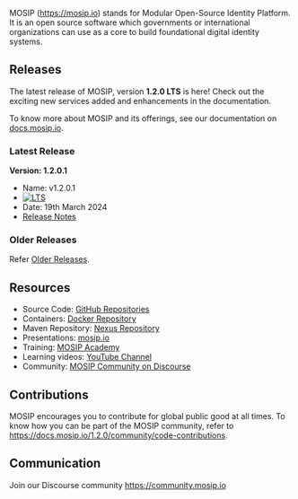 MOSIP (https://mosip.io) stands for Modular Open-Source Identity Platform. It is an open source software which governments or international organizations can use as a core to build foundational digital identity systems. 

## Releases

The latest release of MOSIP, version **1.2.0 LTS** is here! Check out the exciting new services added and enhancements in the documentation.

To know more about MOSIP and its offerings, see our documentation on [docs.mosip.io](https://docs.mosip.io/1.2.0/). 

### Latest Release

**Version: 1.2.0.1**
* Name: v1.2.0.1 
* <a href="https://docs.mosip.io/1.2.0/releases/support-policy" rel="nofollow"><img src="https://img.shields.io/badge/Support-Long%20Term%20Support-blue?style=plastic" alt="LTS"></a>
* Date: 19th March 2024
* [Release Notes](https://docs.mosip.io/1.2.0/releases/release-notes-1.2.0.1)

### Older Releases

Refer [Older Releases](https://docs.mosip.io/1.1.5/mosip-releases).

## Resources
* Source Code: [GitHub Repositories](https://github.com/mosip)
* Containers: [Docker Repository](https://hub.docker.com/u/mosipid)
* Maven Repository: [Nexus Repository](https://oss.sonatype.org/service/local/repositories/snapshots/content/io/mosip/)
* Presentations: [mosip.io](https://www.mosip.io/resources.php)
* Training: [MOSIP Academy](https://academy.mosip.io)
* Learning videos: [YouTube Channel](https://www.youtube.com/channel/UCKFSVO6BO1QLvBzc4voziDg)
* Community: [MOSIP Community on Discourse](https://community.mosip.io)

## Contributions 
MOSIP encourages you to contribute for global public good at all times. To know how you can be part of the MOSIP community, refer to https://docs.mosip.io/1.2.0/community/code-contributions.

## Communication
Join our Discourse community https://community.mosip.io 

